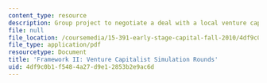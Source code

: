 ```yaml
---
content_type: resource
description: Group project to negotiate a deal with a local venture capitalist.
file: null
file_location: /coursemedia/15-391-early-stage-capital-fall-2010/4df9c0b1f5484a27d9e12853b2e9ac6d_MIT15_391F10_assn3.pdf
file_type: application/pdf
resourcetype: Document
title: 'Framework II: Venture Capitalist Simulation Rounds'
uid: 4df9c0b1-f548-4a27-d9e1-2853b2e9ac6d
---
```

